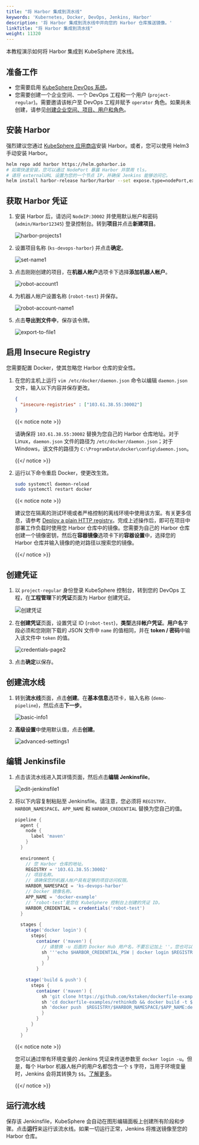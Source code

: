 ```yaml
---
title: "将 Harbor 集成到流水线"
keywords: 'Kubernetes, Docker, DevOps, Jenkins, Harbor'
description: '将 Harbor 集成到流水线中并向您的 Harbor 仓库推送镜像。'
linkTitle: "将 Harbor 集成到流水线"
weight: 11320
---
```


本教程演示如何将 Harbor 集成到 KubeSphere 流水线。

## 准备工作

- 您需要启用 [KubeSphere DevOps 系统](../../../pluggable-components/devops/)。
- 您需要创建一个企业空间、一个 DevOps 工程和一个用户 (`project-regular`)。需要邀请该帐户至 DevOps 工程并赋予 `operator` 角色。如果尚未创建，请参见[创建企业空间、项目、用户和角色](../../../quick-start/create-workspace-and-project/)。

## 安装 Harbor

强烈建议您通过 [KubeSphere 应用商店](../../../application-store/built-in-apps/harbor-app/)安装 Harbor。或者，您可以使用 Helm3 手动安装 Harbor。

```bash
helm repo add harbor https://helm.goharbor.io
# 如需快速安装，您可以通过 NodePort 暴露 Harbor 并禁用 tls。
# 请将 externalURL 设置为您的一个节点 IP，并确保 Jenkins 能够访问它。
helm install harbor-release harbor/harbor --set expose.type=nodePort,externalURL=http://$ip:30002,expose.tls.enabled=false
```

## 获取 Harbor 凭证

1. 安装 Harbor 后，请访问 `NodeIP:30002` 并使用默认帐户和密码 (`admin/Harbor12345`) 登录控制台。转到**项目**并点击**新建项目**。

   ![harbor-projects1](/images/docs/zh-cn/devops-user-guide/tool-integration/integrate-harbor-into-pipelines/harbor-projects1.png)

2. 设置项目名称 (`ks-devops-harbor`) 并点击**确定**。

   ![set-name1](/images/docs/zh-cn/devops-user-guide/tool-integration/integrate-harbor-into-pipelines/set-name1.png)

3. 点击刚刚创建的项目，在**机器人帐户**选项卡下选择**添加机器人帐户**。

   ![robot-account1](/images/docs/zh-cn/devops-user-guide/tool-integration/integrate-harbor-into-pipelines/robot-account1.png)

4. 为机器人帐户设置名称 (`robot-test`) 并保存。

   ![robot-account-name1](/images/docs/zh-cn/devops-user-guide/tool-integration/integrate-harbor-into-pipelines/robot-account-name1.png)

5. 点击**导出到文件中**，保存该令牌。

   ![export-to-file1](/images/docs/zh-cn/devops-user-guide/tool-integration/integrate-harbor-into-pipelines/export-to-file1.png)

## 启用 Insecure Registry

您需要配置 Docker，使其忽略您 Harbor 仓库的安全性。

1. 在您的主机上运行 `vim /etc/docker/daemon.json` 命令以编辑 `daemon.json` 文件，输入以下内容并保存更改。

   ```json
   {
     "insecure-registries" : ["103.61.38.55:30002"]
   }
   ```

   {{< notice note >}}

   请确保将 `103.61.38.55:30002` 替换为您自己的 Harbor 仓库地址。对于 Linux，`daemon.json` 文件的路径为 `/etc/docker/daemon.json`；对于 Windows，该文件的路径为 `C:\ProgramData\docker\config\daemon.json`。

   {{</ notice >}}

2. 运行以下命令重启 Docker，使更改生效。

   ```bash
   sudo systemctl daemon-reload
   sudo systemctl restart docker
   ```

   {{< notice note >}}

   建议您在隔离的测试环境或者严格控制的离线环境中使用该方案。有关更多信息，请参考 [Deploy a plain HTTP registry](https://docs.docker.com/registry/insecure/#deploy-a-plain-http-registry)。完成上述操作后，即可在项目中部署工作负载时使用您 Harbor 仓库中的镜像。您需要为自己的 Harbor 仓库创建一个镜像密钥，然后在**容器镜像**选项卡下的**容器设置**中，选择您的 Harbor 仓库并输入镜像的绝对路径以搜索您的镜像。

   {{</ notice >}}

## 创建凭证

1. 以 `project-regular` 身份登录 KubeSphere 控制台，转到您的 DevOps 工程，在**工程管理**下的**凭证**页面为 Harbor 创建凭证。

   ![创建凭证](/images/docs/zh-cn/devops-user-guide/tool-integration/integrate-harbor-into-pipelines/create-credentials.PNG)

2. 在**创建凭证**页面，设置凭证 ID (`robot-test`)，**类型**选择**帐户凭证**。**用户名**字段必须和您刚刚下载的 JSON 文件中 `name` 的值相同，并在 **token / 密码**中输入该文件中 `token` 的值。

   ![credentials-page2](/images/docs/zh-cn/devops-user-guide/tool-integration/integrate-harbor-into-pipelines/credentials-page2.png)

3. 点击**确定**以保存。

## 创建流水线

1. 转到**流水线**页面，点击**创建**。在**基本信息**选项卡，输入名称 (`demo-pipeline`)，然后点击**下一步**。

   ![basic-info1](/images/docs/zh-cn/devops-user-guide/tool-integration/integrate-harbor-into-pipelines/basic-info1.png)

2. **高级设置**中使用默认值，点击**创建**。

   ![advanced-settings1](/images/docs/zh-cn/devops-user-guide/tool-integration/integrate-harbor-into-pipelines/advanced-settings1.png)

## 编辑 Jenkinsfile

1. 点击该流水线进入其详情页面，然后点击**编辑 Jenkinsfile**。

   ![edit-jenkinsfile1](/images/docs/zh-cn/devops-user-guide/tool-integration/integrate-harbor-into-pipelines/edit-jenkinsfile1.png)

2. 将以下内容复制粘贴至 Jenkinsfile。请注意，您必须将 `REGISTRY`、`HARBOR_NAMESPACE`、`APP_NAME` 和 `HARBOR_CREDENTIAL` 替换为您自己的值。

   ```groovy
   pipeline {  
     agent {
       node {
         label 'maven'
       }
     }
     
     environment {
       // 您 Harbor 仓库的地址。
       REGISTRY = '103.61.38.55:30002'
       // 项目名称。
       // 请确保您的机器人帐户具有足够的项目访问权限。
       HARBOR_NAMESPACE = 'ks-devops-harbor'
       // Docker 镜像名称。
       APP_NAME = 'docker-example'
       // ‘robot-test’是您在 KubeSphere 控制台上创建的凭证 ID。
       HARBOR_CREDENTIAL = credentials('robot-test')
     }
     
     stages {
       stage('docker login') {
         steps{
           container ('maven') {
             // 请替换 -u 后面的 Docker Hub 用户名，不要忘记加上 ''。您也可以使用 Docker Hub 令牌。
             sh '''echo $HARBOR_CREDENTIAL_PSW | docker login $REGISTRY -u 'robot$robot-test' --password-stdin'''
               }
             }  
           }
           
       stage('build & push') {
         steps {
           container ('maven') {
             sh 'git clone https://github.com/kstaken/dockerfile-examples.git'
             sh 'cd dockerfile-examples/rethinkdb && docker build -t $REGISTRY/$HARBOR_NAMESPACE/$APP_NAME:devops-test .'
             sh 'docker push  $REGISTRY/$HARBOR_NAMESPACE/$APP_NAME:devops-test'
             }
           }
         }
       }
     }
   
   
   ```

   {{< notice note >}}

   您可以通过带有环境变量的 Jenkins 凭证来传送参数至 `docker login -u`。但是，每个 Harbor 机器人帐户的用户名都包含一个 `$` 字符，当用于环境变量时，Jenkins 会将其转换为 `$$`。[了解更多](https://number1.co.za/rancher-cannot-use-harbor-robot-account-imagepullbackoff-pull-access-denied/)。

   {{</ notice >}} 

## 运行流水线

保存该 Jenkinsfile，KubeSphere 会自动在图形编辑面板上创建所有阶段和步骤。点击**运行**来运行该流水线。如果一切运行正常，Jenkins 将推送镜像至您的 Harbor 仓库。
